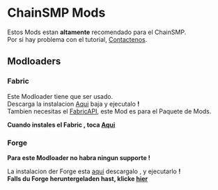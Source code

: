 # ChainSMP Mods
Estos Mods estan **altamente** recomendado para el ChainSMP.  <br/>Por si hay problema con el tutorial, [Contactenos](https://discord.gg/7V6Dpt5cDq).
## Modloaders
### Fabric
Este Modloader tiene que ser usado.<br/>
Descarga la instalacion [Aqui](https://fabricmc.net/use/installer/) baja y ejecutalo **!**<br/>
Tambien necesitas el [FabricAPI](https://www.curseforge.com/minecraft/mc-mods/fabric-api/files/3759491), este Mod es para el Paquete de Mods.

**Cuando instales el Fabric , toca [Aqui](https://github.com/D1p4k/ChainSMPGuide/blob/main/ES/Fabric/ChainSMPMods.md)**


### Forge
**Para este Modloader no habra ningun supporte !**

La instalacion der Forge esta [aqui](https://maven.minecraftforge.net/net/minecraftforge/forge/1.18.2-40.1.0/forge-1.18.2-40.1.0-installer.jar) descargalo , y ejecutarlo **!**<br/>
**Falls du Forge heruntergeladen hast, klicke [hier](https://github.com/D1p4k/ChainSMPGuide/blob/main/ES/Forge/ChainSMPMods.md)**

